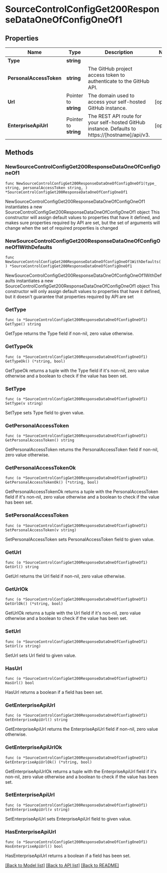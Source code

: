 # SourceControlConfigGet200ResponseDataOneOfConfigOneOf1

## Properties

Name | Type | Description | Notes
------------ | ------------- | ------------- | -------------
**Type** | **string** |  | 
**PersonalAccessToken** | **string** | The GitHub project access token to authenticate to the GitHub API.  | 
**Url** | Pointer to **string** | The domain used to access your self-hosted GitHub instance. | [optional] 
**EnterpriseApiUrl** | Pointer to **string** | The REST API route for your self-hosted GitHub instance. Defaults to https://[hostname]/api/v3. | [optional] 

## Methods

### NewSourceControlConfigGet200ResponseDataOneOfConfigOneOf1

`func NewSourceControlConfigGet200ResponseDataOneOfConfigOneOf1(type_ string, personalAccessToken string, ) *SourceControlConfigGet200ResponseDataOneOfConfigOneOf1`

NewSourceControlConfigGet200ResponseDataOneOfConfigOneOf1 instantiates a new SourceControlConfigGet200ResponseDataOneOfConfigOneOf1 object
This constructor will assign default values to properties that have it defined,
and makes sure properties required by API are set, but the set of arguments
will change when the set of required properties is changed

### NewSourceControlConfigGet200ResponseDataOneOfConfigOneOf1WithDefaults

`func NewSourceControlConfigGet200ResponseDataOneOfConfigOneOf1WithDefaults() *SourceControlConfigGet200ResponseDataOneOfConfigOneOf1`

NewSourceControlConfigGet200ResponseDataOneOfConfigOneOf1WithDefaults instantiates a new SourceControlConfigGet200ResponseDataOneOfConfigOneOf1 object
This constructor will only assign default values to properties that have it defined,
but it doesn't guarantee that properties required by API are set

### GetType

`func (o *SourceControlConfigGet200ResponseDataOneOfConfigOneOf1) GetType() string`

GetType returns the Type field if non-nil, zero value otherwise.

### GetTypeOk

`func (o *SourceControlConfigGet200ResponseDataOneOfConfigOneOf1) GetTypeOk() (*string, bool)`

GetTypeOk returns a tuple with the Type field if it's non-nil, zero value otherwise
and a boolean to check if the value has been set.

### SetType

`func (o *SourceControlConfigGet200ResponseDataOneOfConfigOneOf1) SetType(v string)`

SetType sets Type field to given value.


### GetPersonalAccessToken

`func (o *SourceControlConfigGet200ResponseDataOneOfConfigOneOf1) GetPersonalAccessToken() string`

GetPersonalAccessToken returns the PersonalAccessToken field if non-nil, zero value otherwise.

### GetPersonalAccessTokenOk

`func (o *SourceControlConfigGet200ResponseDataOneOfConfigOneOf1) GetPersonalAccessTokenOk() (*string, bool)`

GetPersonalAccessTokenOk returns a tuple with the PersonalAccessToken field if it's non-nil, zero value otherwise
and a boolean to check if the value has been set.

### SetPersonalAccessToken

`func (o *SourceControlConfigGet200ResponseDataOneOfConfigOneOf1) SetPersonalAccessToken(v string)`

SetPersonalAccessToken sets PersonalAccessToken field to given value.


### GetUrl

`func (o *SourceControlConfigGet200ResponseDataOneOfConfigOneOf1) GetUrl() string`

GetUrl returns the Url field if non-nil, zero value otherwise.

### GetUrlOk

`func (o *SourceControlConfigGet200ResponseDataOneOfConfigOneOf1) GetUrlOk() (*string, bool)`

GetUrlOk returns a tuple with the Url field if it's non-nil, zero value otherwise
and a boolean to check if the value has been set.

### SetUrl

`func (o *SourceControlConfigGet200ResponseDataOneOfConfigOneOf1) SetUrl(v string)`

SetUrl sets Url field to given value.

### HasUrl

`func (o *SourceControlConfigGet200ResponseDataOneOfConfigOneOf1) HasUrl() bool`

HasUrl returns a boolean if a field has been set.

### GetEnterpriseApiUrl

`func (o *SourceControlConfigGet200ResponseDataOneOfConfigOneOf1) GetEnterpriseApiUrl() string`

GetEnterpriseApiUrl returns the EnterpriseApiUrl field if non-nil, zero value otherwise.

### GetEnterpriseApiUrlOk

`func (o *SourceControlConfigGet200ResponseDataOneOfConfigOneOf1) GetEnterpriseApiUrlOk() (*string, bool)`

GetEnterpriseApiUrlOk returns a tuple with the EnterpriseApiUrl field if it's non-nil, zero value otherwise
and a boolean to check if the value has been set.

### SetEnterpriseApiUrl

`func (o *SourceControlConfigGet200ResponseDataOneOfConfigOneOf1) SetEnterpriseApiUrl(v string)`

SetEnterpriseApiUrl sets EnterpriseApiUrl field to given value.

### HasEnterpriseApiUrl

`func (o *SourceControlConfigGet200ResponseDataOneOfConfigOneOf1) HasEnterpriseApiUrl() bool`

HasEnterpriseApiUrl returns a boolean if a field has been set.


[[Back to Model list]](../README.md#documentation-for-models) [[Back to API list]](../README.md#documentation-for-api-endpoints) [[Back to README]](../README.md)


